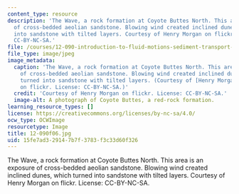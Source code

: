 ```yaml
---
content_type: resource
description: 'The Wave, a rock formation at Coyote Buttes North. This area is an exposure
  of cross-bedded aeolian sandstone. Blowing wind created inclined dunes, which turned
  into sandstone with tilted layers. Courtesy of Henry Morgan on flickr. License:
  CC-BY-NC-SA.'
file: /courses/12-090-introduction-to-fluid-motions-sediment-transport-and-current-generated-sedimentary-structures-fall-2006/15fe7ad329147b7f3783f3c33d60f326_12-090f06.jpg
file_type: image/jpeg
image_metadata:
  caption: 'The Wave, a rock formation at Coyote Buttes North. This area is an exposure
    of cross-bedded aeolian sandstone. Blowing wind created inclined dunes, which
    turned into sandstone with tilted layers. (Courtesy of [Henry Morgan](https://www.flickr.com/photos/henrymorgan/13509376365/)
    on flickr. License: CC-BY-NC-SA.)'
  credit: 'Courtesy of Henry Morgan on flickr. License: CC-BY-NC-SA.'
  image-alt: A photograph of Coyote Buttes, a red-rock formation.
learning_resource_types: []
license: https://creativecommons.org/licenses/by-nc-sa/4.0/
ocw_type: OCWImage
resourcetype: Image
title: 12-090f06.jpg
uid: 15fe7ad3-2914-7b7f-3783-f3c33d60f326
---
```

The Wave, a rock formation at Coyote Buttes North. This area is an exposure of cross-bedded aeolian sandstone. Blowing wind created inclined dunes, which turned into sandstone with tilted layers. Courtesy of Henry Morgan on flickr. License: CC-BY-NC-SA.